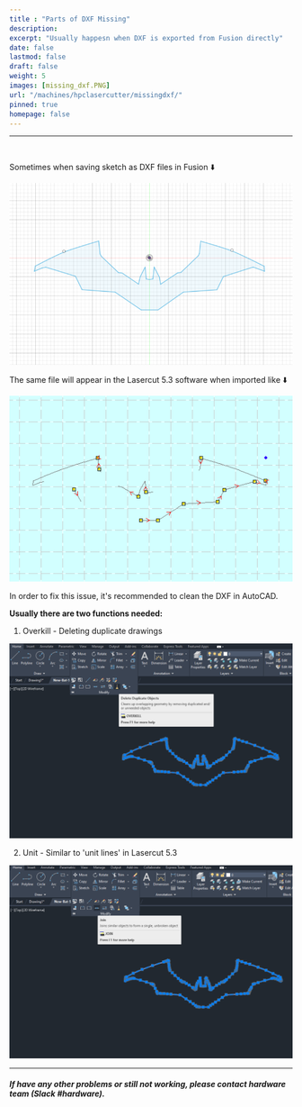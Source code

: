 ```yaml
---
title : "Parts of DXF Missing"
description: 
excerpt: "Usually happesn when DXF is exported from Fusion directly"
date: false
lastmod: false
draft: false
weight: 5
images: [missing_dxf.PNG]
url: "/machines/hpclasercutter/missingdxf/"
pinned: true
homepage: false
---
```


---

<br>

Sometimes when saving sketch as DXF files in Fusion ⬇️

![fusion](fusion_dxf.PNG)

The same file will appear in the Lasercut 5.3 software when imported like ⬇️

![missing](missing_dxf.PNG)

In order to fix this issue, it's recommended to clean the DXF in AutoCAD.

**Usually there are two functions needed:**

1. Overkill - Deleting duplicate drawings

![overkill](overkill.PNG)

2. Unit - Similar to 'unit lines' in Lasercut 5.3

![unit](unit.PNG)

---

##### If have any other problems or still not working, please contact hardware team (Slack #hardware).
